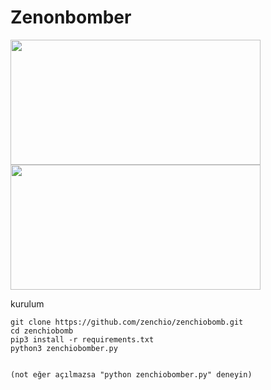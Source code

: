 # Zenonbomber
<img src=https://user-images.githubusercontent.com/51286195/212484738-6abd87d1-d819-429f-845f-9afa83ff1cdb.PNG height="200px" width="400px"/>
<img src=https://user-images.githubusercontent.com/51286195/209442235-7069b8e7-b3f3-4b70-82cb-a86014836be0.png height="200px" width="400px"/>
</h3>

kurulum 

</h3>


```console
git clone https://github.com/zenchio/zenchiobomb.git
cd zenchiobomb
pip3 install -r requirements.txt
python3 zenchiobomber.py 


(not eğer açılmazsa "python zenchiobomber.py" deneyin)
```
